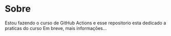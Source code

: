 # Sobre
Estou fazendo o curso de GitHub Actions e esse repositorio esta dedicado a praticas do curso
Em breve, mais informações...
